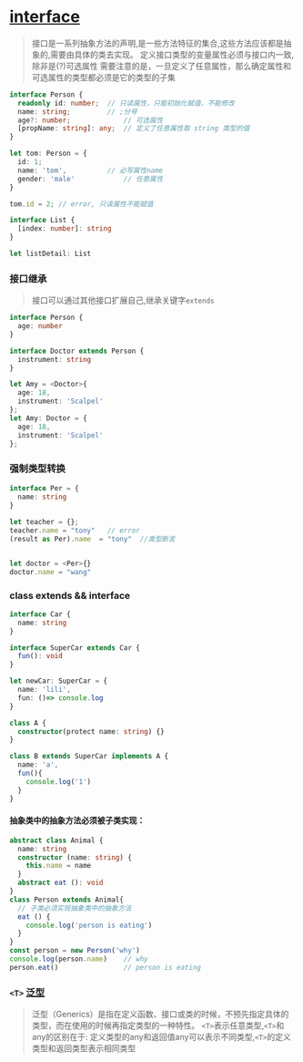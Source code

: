 # [interface](https://ts.xcatliu.com/basics/type-of-object-interfaces.html)
> 接口是一系列抽象方法的声明,是一些方法特征的集合,这些方法应该都是抽象的,需要由具体的类去实现。
> 定义接口类型的变量属性必须与接口内一致,除非是(?)可选属性
> 需要注意的是，一旦定义了任意属性，那么确定属性和可选属性的类型都必须是它的类型的子集

```typescript
interface Person {
  readonly id: number;	// 只读属性，只能初始化赋值，不能修改
  name: string;			// ;分号
  age?: number; 			// 可选属性
  [propName: string]: any;	// 定义了任意属性取 string 类型的值
}

let tom: Person = {
  id: 1;
  name: 'tom',			// 必写属性name
  gender: 'male'			// 任意属性
}

tom.id = 2; // error, 只读属性不能赋值
```

```typescript
interface List {
  [index: number]: string
}

let listDetail: List
```

### 接口继承

> 接口可以通过其他接口扩展自己,继承关键字`extends`

```typescript
interface Person {
  age: number
}

interface Doctor extends Person {
  instrument: string
}

let Amy = <Doctor>{
  age: 18,
  instrument: 'Scalpel'
};
let Amy: Doctor = {
  age: 18,
  instrument: 'Scalpel'
};
```

### 强制类型转换

```ts
interface Per = {
  name: string
}
 
let teacher = {};
teacher.name = "tony"	// error
(result as Per).name  = "tony"	//类型断言


let doctor = <Per>{}
doctor.name = "wang"
```

### class extends && interface 

```ts
interface Car {
  name: string
}

interface SuperCar extends Car {
  fun(): void
}

let newCar: SuperCar = {
  name: 'lili',
  fun: ()=> console.log
}

class A {
  constructor(protect name: string) {}
}

class B extends SuperCar implements A {
  name: 'a',
  fun(){
    console.log('1')
  }
}
```

#### 抽象类中的抽象方法必须被子类实现：

```ts
abstract class Animal {
  name: string
  constructor (name: string) {
    this.name = name
  }
  abstract eat (): void
}
class Person extends Animal{
  // 子类必须实现抽象类中的抽象方法
  eat () {
    console.log('person is eating')
  }
}
const person = new Person('why')
console.log(person.name)    // why
person.eat()                // person is eating

```

### `<T>` [泛型](https://ts.xcatliu.com/advanced/generics.html)
> 泛型（Generics）是指在定义函数、接口或类的时候，不预先指定具体的类型，而在使用的时候再指定类型的一种特性。
> `<T>`表示任意类型,`<T>`和any的区别在于: 定义类型的any和返回值any可以表示不同类型,`<T>`的定义类型和返回类型表示相同类型